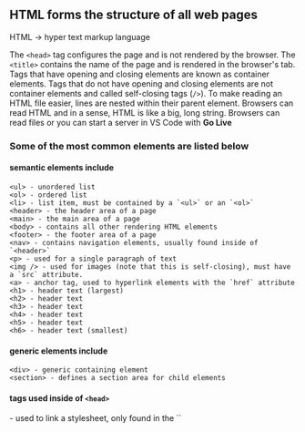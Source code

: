 

## HTML forms the structure of all web pages

HTML -> hyper text markup language

The `<head>` tag configures the page and is not rendered by the browser.
The `<title>` contains the name of the page and is rendered in the browser's tab.
Tags that have opening and closing elements are known as container elements.
Tags that do not have opening and closing elements are not container elements and called self-closing tags (`/>`).
To make reading an HTML file easier, lines are nested within their parent element. 
Browsers can read HTML and in a sense, HTML is like a big, long string.
Browsers can read files or you can start a server in VS Code with **Go Live**

### Some of the most common elements are listed below
#### semantic elements include
```
<ul> - unordered list
<ol> - ordered list
<li> - list item, must be contained by a `<ul>` or an `<ol>`
<header> - the header area of a page
<main> - the main area of a page
<body> - contains all other rendering HTML elements
<footer> - the footer area of a page
<nav> - contains navigation elements, usually found inside of `<header>`
<p> - used for a single paragraph of text
<img /> - used for images (note that this is self-closing), must have a `src` attribute.
<a> - anchor tag, used to hyperlink elements with the `href` attribute
<h1> - header text (largest)
<h2> - header text
<h3> - header text
<h4> - header text
<h5> - header text
<h6> - header text (smallest)
```
#### generic elements include
```
<div> - generic containing element
<section> - defines a section area for child elements
```
#### tags used inside of `<head>`
<link> - used to link a stylesheet, only found in the `<head>`